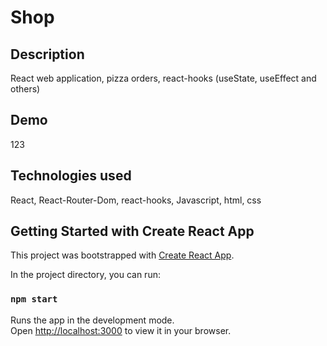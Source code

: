 # Shop

## Description
React web application, pizza orders, react-hooks (useState, useEffect and others)

## Demo
123

## Technologies used
React, React-Router-Dom, react-hooks, Javascript, html, css


## Getting Started with Create React App
This project was bootstrapped with [Create React App](https://github.com/facebook/create-react-app).

In the project directory, you can run:
### `npm start`
Runs the app in the development mode.\
Open [http://localhost:3000](http://localhost:3000) to view it in your browser.